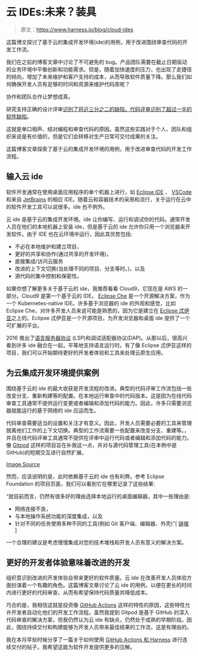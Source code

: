 # 云 IDEs:未来？装具

> 原文：<https://www.harness.io/blog/cloud-ides>

这篇博文探讨了基于云的集成开发环境(ide)的用例，用于改进围绕审查代码的开发工作流。

我们在之前的博客文章中讨论了不可避免的 bug。产品团队需要在截止日期驱动的业务环境中平衡创新和功能需求。但是，随着加快速度的压力，也出现了走捷径的倾向，增加了未来维护和客户支持的成本，从而导致软件质量下降。那么我们如何确保开发人员有足够的时间和资源来维护代码库呢？

协作和团队合作让梦想成真。

研究支持正确的设计评审[识别了将近三分之二的缺陷，代码评审识别了超过一半的软件缺陷](https://web.archive.org/web/20151009203148/https://ieeexplore.ieee.org/xpl/login.jsp?reload=true&tp=&arnumber=4815279)。

这就是单口相声、结对编程和审查代码的原因。虽然这些实践对于个人、团队和组织来说是有价值的，但是它们会转移对生产日常可交付成果的关注。

这篇博客文章探索了基于云的集成开发环境的用例，用于改进审查代码的开发工作流程。

## 输入云 ide

软件开发通常在使用桌面应用程序的单个机器上进行，如 [Eclipse IDE](https://www.eclipse.org/ide/) 、 [VSCode](https://code.visualstudio.com/) 和来自 [JetBrains](https://www.jetbrains.com/) 的相应 IDE。随着云和容器技术的采用和流行，关于运行在云中的软件开发工具可以说很多。ide 也不例外。

云 ide 是基于云的集成开发环境。ide 让你编写、运行和调试你的代码。通常开发人员在他们的本地机器上安装 ide，但是基于云的 ide 允许你只用一个浏览器来开发软件。由于 IDE 也在云环境中运行，因此其优势包括:

*   不必在本地维护和建立项目，
*   更好的共享和协作(通过共享的开发环境)，
*   直接集成/访问云服务
*   改进的上下文切换(当处理不同的项目、分支等时。)，以及
*   源代码的集中控制和保密性。

如果你想了解更多关于基于云的 ide，我推荐看看 Cloud9，它现在是 AWS 的一部分。Cloud9 是第一个基于云的 IDE。 [Eclipse Che](https://www.eclipse.org/che/features/) 是一个开源解决方案，作为一个 Kubernetes-native IDE。许多基于浏览器的 ide 的外观和感觉，比如 Eclipse Che，对许多开发人员来说可能是熟悉的，因为它是建立在 [Eclipse 忒伊亚](https://theia-ide.org/)之上的。Eclipse 忒伊亚是一个开源项目，为开发浏览器和桌面 ide 提供了一个可扩展的平台。

2016 推出了[语言服务器协议](https://microsoft.github.io/language-server-protocol/) (LSP)和调试适配器协议(DAP)。从那以后，很高兴看到许多 ide 融合在一起，平等地支持语言运行时。有了像 Eclipse 忒伊亚这样的项目，我们可以开始期待更好的开发者体验和工具来处理云原生应用。

## 为云集成开发环境提供案例

围绕基于云的 ide 的最大收获是开发流程的改进。典型的代码评审工作流包括一些改变分支、重新构建等的配置。在本地运行审查中的代码版本。这是因为在线代码审查工具通常不提供运行变更或者编辑和添加代码的能力。因此，许多只需要浏览器就能运行的基于网络的 ide 应运而生。

代码审查需要适当的设置和关注才有意义。因此，开发人员需要必要的工具来管理脱离他们工作的上下文切换。典型的工作流需要一些配置来改变分支、重建等。，并且在线代码评审工具通常不提供在评审中运行代码或者编辑和添加代码的能力。像 [Gitpod](https://www.gitpod.io/) 这样的项目旨在补救这一点，并对与源代码管理工具(在本例中是 GitHub)的短期交互进行自然扩展。

[Image Source](https://miro.medium.com/max/2000/1*HNDYawJpDgX6gP_e0w17mg.png)

然而，应该说明的是，此时依赖基于云的 ide 也有利弊。参考 Eclipse Foundation 的项目页面，我们可以看到它在哪里记录了这些结果:

“就目前而言，仍然有很多好的理由选择本地运行的桌面编辑器，其中一些理由是:

*   网络连接不良，
*   与本地操作系统功能的深度集成，以及
*   针对不同的任务使用多种不同的工具(例如 Git 客户端、编辑器、外壳)"[ [链接](https://projects.eclipse.org/proposals/eclipse-theia) ]

一个合理的建议是考虑慢慢集成对您的技术堆栈和开发人员有意义的解决方案。

## 更好的开发者体验意味着改进的开发

组织意识到改进的开发体验会带来更好的软件质量。云 ide 在改善开发人员体验方面扮演着一个有趣的角色。这篇博客文章讨论了云 ide 的用例，以便在更长的时间内进行更好的代码审查，从而有希望保持代码质量并降低成本。

巧合的是，我相信这就是投资像 [GitHub Actions](https://github.com/features/actions) 这样的特性的原因，这些特性允许开发者自动化他们的开发工作流程。虽然我提到 Gitpod 是基于 GitHub 的深入代码审查的解决方案，但我仍然认为云 ide 有缺点，仍然处于成熟的早期阶段。因此，围绕持续交付和构建能够为开发人员带来最佳结果的工作流，这是有理由的。

我在本月早些时候分享了一篇关于如何使用 [GitHub Actions 和 Harness](https://harness.io/2020/05/using-github-actions-with-harness/) 进行连续交付的帖子。我希望这能为软件开发提供更多的见解。